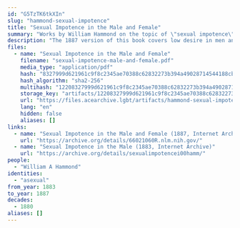 ```yaml
---
id: "G5TzTK6tkXIn"
slug: "hammond-sexual-impotence"
title: "Sexual Impotence in the Male and Female"
summary: "Works by William Hammond on the topic of \"sexual impotence\", which includes both physical defects/difficulties and low desire."
description: "The 1887 version of this book covers low desire in men and in women. The original version, from 1883, focused on men. It describes a few patients that may have been asexual. It was also referenced in Richard von Krafft-Ebing's influential book titled Psychopathia Sexualis."
files:
  - name: "Sexual Impotence in the Male and Female"
    filename: "sexual-impotence-male-and-female.pdf"
    media_type: "application/pdf"
    hash: "8327999d621961c9f8c2345ae70388c62832273b394a49028714544188cb0048"
    hash_algorithm: "sha2-256"
    multihash: "12208327999d621961c9f8c2345ae70388c62832273b394a49028714544188cb0048"
    storage_key: "artifacts/12208327999d621961c9f8c2345ae70388c62832273b394a49028714544188cb0048"
    url: "https://files.acearchive.lgbt/artifacts/hammond-sexual-impotence/sexual-impotence-male-and-female.pdf"
    lang: "en"
    hidden: false
    aliases: []
links:
  - name: "Sexual Impotence in the Male and Female (1887, Internet Archive)"
    url: "https://archive.org/details/66021060R.nlm.nih.gov/"
  - name: "Sexual Impotence in the Male (1883, Internet Archive)"
    url: "https://archive.org/details/sexualimpotencei00hamm/"
people:
  - "William A Hammond"
identities:
  - "asexual"
from_year: 1883
to_year: 1887
decades:
  - 1880
aliases: []
---
```

